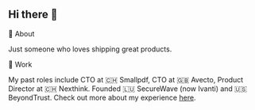 ## Hi there 👋

🤖 About

Just someone who loves shipping great products.


💼 Work

My past roles include CTO at 🇨🇭 Smallpdf, CTO at 🇬🇧 Avecto, Product Director at 🇨🇭 Nexthink. Founded 🇱🇺 SecureWave (now Ivanti) and 🇺🇸 BeyondTrust. Check out more about my experience [here](./work.md).
